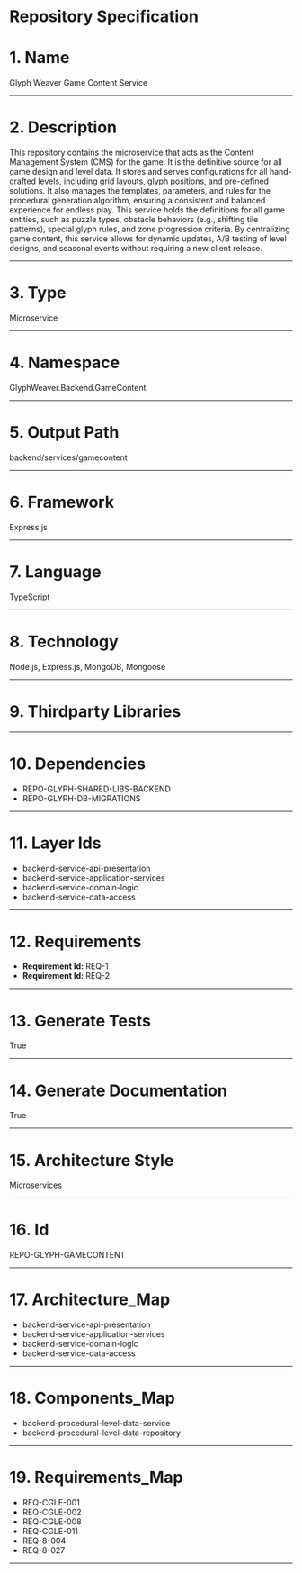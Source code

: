 # Repository Specification

# 1. Name
Glyph Weaver Game Content Service


---

# 2. Description
This repository contains the microservice that acts as the Content Management System (CMS) for the game. It is the definitive source for all game design and level data. It stores and serves configurations for all hand-crafted levels, including grid layouts, glyph positions, and pre-defined solutions. It also manages the templates, parameters, and rules for the procedural generation algorithm, ensuring a consistent and balanced experience for endless play. This service holds the definitions for all game entities, such as puzzle types, obstacle behaviors (e.g., shifting tile patterns), special glyph rules, and zone progression criteria. By centralizing game content, this service allows for dynamic updates, A/B testing of level designs, and seasonal events without requiring a new client release.


---

# 3. Type
Microservice


---

# 4. Namespace
GlyphWeaver.Backend.GameContent


---

# 5. Output Path
backend/services/gamecontent


---

# 6. Framework
Express.js


---

# 7. Language
TypeScript


---

# 8. Technology
Node.js, Express.js, MongoDB, Mongoose


---

# 9. Thirdparty Libraries



---

# 10. Dependencies

- REPO-GLYPH-SHARED-LIBS-BACKEND
- REPO-GLYPH-DB-MIGRATIONS


---

# 11. Layer Ids

- backend-service-api-presentation
- backend-service-application-services
- backend-service-domain-logic
- backend-service-data-access


---

# 12. Requirements

- **Requirement Id:** REQ-1  
- **Requirement Id:** REQ-2  


---

# 13. Generate Tests
True


---

# 14. Generate Documentation
True


---

# 15. Architecture Style
Microservices


---

# 16. Id
REPO-GLYPH-GAMECONTENT


---

# 17. Architecture_Map

- backend-service-api-presentation
- backend-service-application-services
- backend-service-domain-logic
- backend-service-data-access


---

# 18. Components_Map

- backend-procedural-level-data-service
- backend-procedural-level-data-repository


---

# 19. Requirements_Map

- REQ-CGLE-001
- REQ-CGLE-002
- REQ-CGLE-008
- REQ-CGLE-011
- REQ-8-004
- REQ-8-027


---

